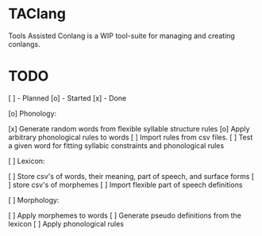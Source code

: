 # TAClang
Tools Assisted Conlang is a WIP tool-suite for managing and creating conlangs.

# TODO

[ ] - Planned [o] - Started [x] - Done

[o] Phonology:

[x] Generate random words from flexible syllable structure rules
[o] Apply arbitrary phonological rules to words
[ ] Import rules from csv files.
[ ] Test a given word for fitting syllabic constraints and phonological rules

[ ] Lexicon:

[ ] Store csv's of words, their meaning, part of speech, and surface forms
[ ] store csv's of morphemes
[ ] Import flexible part of speech definitions

[ ] Morphology:

[ ] Apply morphemes to words
[ ] Generate pseudo definitions from the lexicon
[ ] Apply phonological rules
